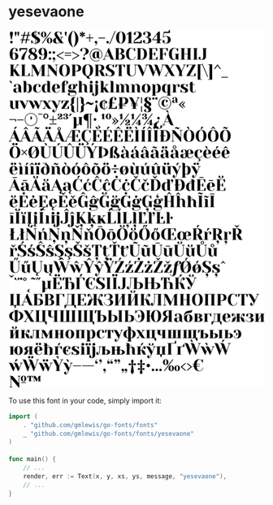 # yesevaone

![yesevaone](yesevaone.png)

To use this font in your code, simply import it:

```go
import (
	. "github.com/gmlewis/go-fonts/fonts"
	_ "github.com/gmlewis/go-fonts/fonts/yesevaone"
)

func main() {
	// ...
	render, err := Text(x, y, xs, ys, message, "yesevaone"),
	// ...
}
```

